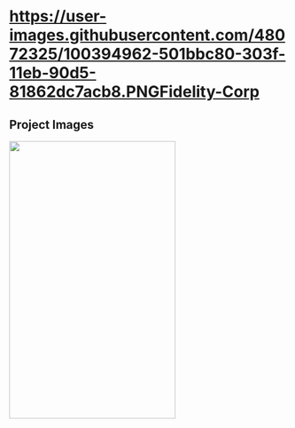 # https://user-images.githubusercontent.com/48072325/100394962-501bbc80-303f-11eb-90d5-81862dc7acb8.PNGFidelity-Corp


## Project Images
<img src="https://user-images.githubusercontent.com/48072325/100394962-501bbc80-303f-11eb-90d5-81862dc7acb8.PNG
" width="300" height="500">

